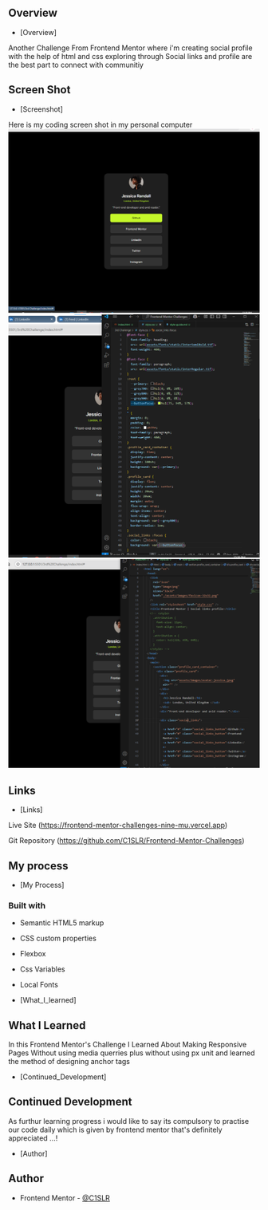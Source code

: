 ## Overview

- [Overview]

Another Challenge From Frontend Mentor where i'm creating social profile with the help of html and css exploring through Social links and profile are the best part to connect with communitiy

## Screen Shot

- [Screenshot]

Here is my coding screen shot in my personal computer 
![](./assets/images/ss1.png) 
![](./assets/images/ss2.png)
![](./assets/images/ss3.png)

## Links

- [Links]

Live Site (https://frontend-mentor-challenges-nine-mu.vercel.app)

Git Repository (https://github.com/C1SLR/Frontend-Mentor-Challenges)

## My process

- [My Process]

### Built with
- Semantic HTML5 markup
- CSS custom properties
- Flexbox
- Css Variables
- Local Fonts

- [What_I_learned]

## What I Learned

In this Frontend Mentor's Challenge I Learned About Making Responsive Pages Without using media querries plus without using px unit and learned the method of designing anchor tags

- [Continued_Development]

## Continued Development

As furthur learning progress i would like to say its compulsory to practise our code daily which is given by frontend mentor that's definitely appreciated ...!

- [Author]

## Author

- Frontend Mentor - [@C1SLR](https://www.frontendmentor.io/profile/C1SLR)